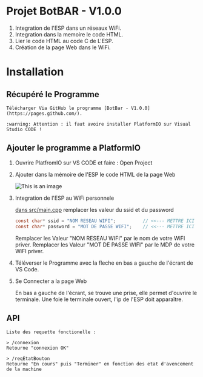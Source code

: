 # Projet BotBAR - V1.0.0

1. Integration de l'ESP dans un réseaux WiFi.
2. Integration dans la memoire le code HTML.
3. Lier le code HTML au code C de L'ESP.
4. Création de la page Web dans le WiFi.

# Installation
## Récupéré le Programme

    Télécharger Via GitHub le programme [BotBar - V1.0.0](https://pages.github.com/).

    :warning: Attention : il faut avoire installer PlatformIO sur Visual Studio CODE !

## Ajouter le programme a PlatformIO

1. Ouvrire PlatfromIO sur VS CODE et faire : Open Project

2. Ajouter dans la mémoire de l'ESP le code HTML de la page Web

    ![This is an image](https://www.raspberryme.com/checklist/2022/01/1642112646_967_ESP8266-VS-Code-PlatformIO-telecharger-des-fichiers-sur-le-systeme.jpg)

3. Integration de l'ESP au WiFi personnele

    [dans src/main.cpp](src/main.cpp) remplacer les valeur du ssid et du password

    ```c
    const char* ssid = "NOM RESEAU WIFI";          // <<--- METTRE ICI VOTRE NOM RESEAU WIFI
    const char* password = "MOT DE PASSE WIFI";    // <<--- METTRE ICI VOTRE MOT DE PASSE WIFI
    ```

    Remplacer les Valeur "NOM RESEAU WIFI" par le nom de votre WiFI priver.
    Remplacer les Valeur "MOT DE PASSE WIFI" par le MDP de votre WiFI priver.

4. Téléverser le Programme avec la fleche en bas a gauche de l'écrant de VS Code.

5. Se Connecter a la page Web

    En bas a gauche de l'écrant, se trouve une prise, elle permet d'ouvrire le terminale.
    Une foie le terminale ouvert, l'ip de l'ESP doit apparaître.

## API

    Liste des requette fonctionelle :

    > /connexion
    Retourne "connexion OK"

    > /reqEtatBouton
    Retourne "En cours" puis "Terminer" en fonction des etat d'avencement de la machine